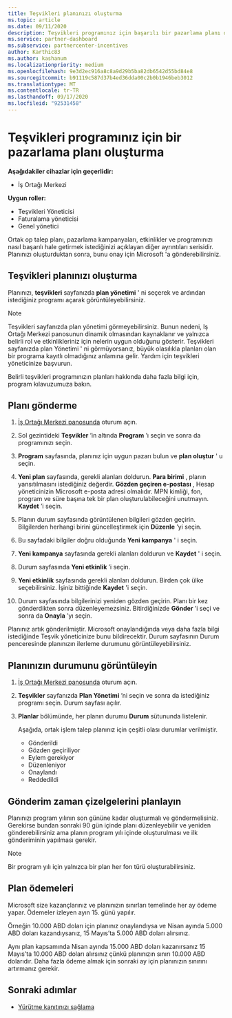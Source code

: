```yaml
---
title: Teşvikleri planınızı oluşturma
ms.topic: article
ms.date: 09/11/2020
description: Teşvikleri programınız için başarılı bir pazarlama planı oluşturmak üzere gerekli bilgileri toplayın ve oluşturun.
ms.service: partner-dashboard
ms.subservice: partnercenter-incentives
author: Karthic83
ms.author: kashanum
ms.localizationpriority: medium
ms.openlocfilehash: 9e3d2ec916a8c8a9d29b5ba82db6542d55bd84e8
ms.sourcegitcommit: b91119c587d37b4ed36dda00c2b0b1946beb3012
ms.translationtype: MT
ms.contentlocale: tr-TR
ms.lasthandoff: 09/17/2020
ms.locfileid: "92531458"
---
```

# <a name="generate-a-marketing-plan-for-your-incentives-program"></a>Teşvikleri programınız için bir pazarlama planı oluşturma

**Aşağıdakiler cihazlar için geçerlidir:**

- İş Ortağı Merkezi

**Uygun roller:**

- Teşvikleri Yöneticisi
- Faturalama yöneticisi
- Genel yönetici

Ortak op talep planı, pazarlama kampanyaları, etkinlikler ve programınızı nasıl başarılı hale getirmek istediğinizi açıklayan diğer ayrıntıları serisidir. Planınızı oluşturduktan sonra, bunu onay için Microsoft 'a gönderebilirsiniz.

## <a name="create-your-incentives-plan"></a>Teşvikleri planınızı oluşturma

Planınızı, **teşvikleri** sayfanızda **plan yönetimi** ' ni seçerek ve ardından istediğiniz programı açarak görüntüleyebilirsiniz.

>[!NOTE]
>Teşvikleri sayfanızda plan yönetimi görmeyebilirsiniz. Bunun nedeni, Iş Ortağı Merkezi panosunun dinamik olmasından kaynaklanır ve yalnızca belirli rol ve etkinlikleriniz için nelerin uygun olduğunu gösterir. Teşvikleri sayfanızda plan Yönetimi ' ni görmüyorsanız, büyük olasılıkla planları olan bir programa kayıtlı olmadığınız anlamına gelir. Yardım için teşvikleri yöneticinize başvurun.

Belirli teşvikleri programınızın planları hakkında daha fazla bilgi için, program kılavuzumuza bakın.

## <a name="how-to-submit-a-plan"></a>Planı gönderme

1. [İş Ortağı Merkezi panosunda](https://partner.microsoft.com/dashboard/) oturum açın.

2. Sol gezintideki **Teşvikler** ’in altında **Program** ’ı seçin ve sonra da programınızı seçin. 

3. **Program** sayfasında, planınız için uygun pazarı bulun ve **plan oluştur** ' u seçin. 

4. **Yeni plan** sayfasında, gerekli alanları doldurun. **Para birimi** , planın yansıtılmasını istediğiniz değerdir. **Gözden geçiren e-postası** , Hesap yöneticinizin Microsoft e-posta adresi olmalıdır. MPN kimliği, fon, program ve süre başına tek bir plan oluşturulabileceğini unutmayın. **Kaydet** ’i seçin.

5. Planın durum sayfasında görüntülenen bilgileri gözden geçirin. Bilgilerden herhangi birini güncelleştirmek için **Düzenle** ’yi seçin.

6. Bu sayfadaki bilgiler doğru olduğunda **Yeni kampanya** ' i seçin.

7. **Yeni kampanya** sayfasında gerekli alanları doldurun ve **Kaydet** ' i seçin.

8. Durum sayfasında **Yeni etkinlik** ’i seçin. 

9. **Yeni etkinlik** sayfasında gerekli alanları doldurun. Birden çok ülke seçebilirsiniz. İşiniz bittiğinde **Kaydet** 'i seçin. 

10. Durum sayfasında bilgilerinizi yeniden gözden geçirin. Planı bir kez gönderdikten sonra düzenleyemezsiniz. Bitirdiğinizde **Gönder** ’i seçi ve sonra da **Onayla** ’yı seçin.

Planınız artık gönderilmiştir. Microsoft onaylandığında veya daha fazla bilgi istediğinde Teşvik yöneticinize bunu bildirecektir. Durum sayfasının Durum penceresinde planınızın ilerleme durumunu görüntüleyebilirsiniz.

## <a name="view-the-status-of-your-plan"></a>Planınızın durumunu görüntüleyin

1. [İş Ortağı Merkezi panosunda](https://partner.microsoft.com/dashboard/) oturum açın.

2. **Teşvikler** sayfanızda **Plan Yönetimi** ’ni seçin ve sonra da istediğiniz programı seçin. Durum sayfası açılır.

3. **Planlar** bölümünde, her planın durumu **Durum** sütununda listelenir.

   Aşağıda, ortak işlem talep planınız için çeşitli olası durumlar verilmiştir.

   - Gönderildi
   - Gözden geçiriliyor
   - Eylem gerekiyor
   - Düzenleniyor
   - Onaylandı
   - Reddedildi

## <a name="plan-submission-timelines"></a>Gönderim zaman çizelgelerini planlayın

Planınızı program yılının son gününe kadar oluşturmalı ve göndermelisiniz. Gerekirse bundan sonraki 90 gün içinde planı düzenleyebilir ve yeniden gönderebilirsiniz ama planın program yılı içinde oluşturulması ve ilk gönderiminin yapılması gerekir.

>[!NOTE]
> Bir program yılı için yalnızca bir plan her fon türü oluşturabilirsiniz.

## <a name="plan-payments"></a>Plan ödemeleri

Microsoft size kazançlarınız ve planınızın sınırları temelinde her ay ödeme yapar. Ödemeler izleyen ayın 15. günü yapılır.

Örneğin 10.000 ABD doları için planınız onaylandıysa ve Nisan ayında 5.000 ABD doları kazandıysanız, 15 Mayıs’ta 5.000 ABD doları alırsınız.

Aynı plan kapsamında Nisan ayında 15.000 ABD doları kazanırsanız 15 Mayıs’ta 10.000 ABD doları alırsınız çünkü planınızın sınırı 10.000 ABD dolarıdır. Daha fazla ödeme almak için sonraki ay için planınızın sınırını artırmanız gerekir.

## <a name="next-steps"></a>Sonraki adımlar

- [Yürütme kanıtınızı sağlama](incentives-prepare-your-proof-of-execution.md)
